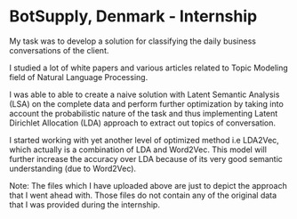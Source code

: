 # BotSupply, Denmark - Internship

My task was to develop a solution for classifying the daily business conversations of the client.

I studied a lot of white papers and various articles related to Topic Modeling field of Natural Language Processing. 

I was able to able to create a naive solution with Latent Semantic Analysis (LSA) on the complete data and perform further optimization by taking into account the probabilistic
nature of the task and thus implementing Latent Dirichlet Allocation (LDA) approach to extract out topics of conversation. 

I started working with yet another level of optimized method i.e LDA2Vec, which actually is a combination of LDA and Word2Vec. This model will further increase the accuracy 
over LDA because of its very good semantic understanding (due to Word2Vec).

Note: The files which I have uploaded above are just to depict the approach that I went ahead with. Those files do not contain any of the original data that I was provided during the internship.
